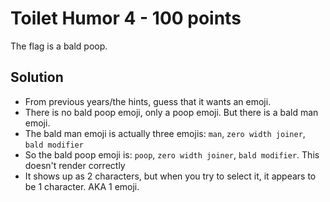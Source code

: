 # Toilet Humor 4 - 100 points

The flag is a bald poop.

## Solution

* From previous years/the hints, guess that it wants an emoji.
* There is no bald poop emoji, only a poop emoji. But there is a bald man emoji.
* The bald man emoji is actually three emojis: `man`, `zero width joiner`, `bald modifier`
* So the bald poop emoji is: `poop`, `zero width joiner`, `bald modifier`. This doesn't render correctly
* It shows up as 2 characters, but when you try to select it, it appears to be 1 character. AKA 1 emoji.


